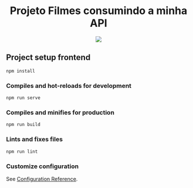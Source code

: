 
<div align="center">
  <h1> Projeto Filmes consumindo a minha API </h1>
  <img src="https://user-images.githubusercontent.com/78919447/148137797-0a2dc9f6-2925-4052-a3cc-61edd202818d.gif">
</div>



## Project setup frontend
```
npm install
```

### Compiles and hot-reloads for development
```
npm run serve
```

### Compiles and minifies for production
```
npm run build
```

### Lints and fixes files
```
npm run lint
```

### Customize configuration
See [Configuration Reference](https://cli.vuejs.org/config/).

